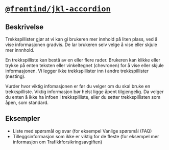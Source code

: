 # [`@fremtind/jkl-accordion`](https://fremtind.github.io/jokul/components/accordion/)

## Beskrivelse

Trekkspillister gjør at vi kan gi brukeren mer innhold på liten plass, ved å vise informasjonen gradvis. De lar brukeren selv velge å vise eller skjule mer innnhold.

En trekkspilliste kan bestå av en eller flere rader. Brukeren kan klikke eller trykke på enten teksten eller vinkeltegnet (chevronen) for å vise eller skjule informasjonen. Vi legger ikke trekkspillister inn i andre trekkspillister (nesting). 

Vurder hvor viktig infomasjonen er før du velger om du skal bruke en trekkspilliste. Viktig informasjon bør helst ligge åpent tilgjengelig. Da velger du enten å ikke ha infoen i trekkspilliste, eller du setter trekkspillisten som åpen, som standard.

## Eksempler
- Liste med spørsmål og svar (for eksempel Vanlige spørsmål (FAQ)
- Tilleggsinformasjon som ikke er viktig for de fleste (for eksempel mer informasjon om Trafikkforsikringsavgiften)
